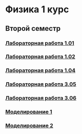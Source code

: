 # Физика 1 курс
## Второй семестр

### [Лабораторная работа 1.01](https://github.com/nikolaykochubeev/itmo_physics/tree/main/2%20semester/1.01)

### [Лабораторная работа 1.02](https://github.com/nikolaykochubeev/itmo_physics/tree/main/2%20semester/1.02)

### [Лабораторная работа 1.04](https://github.com/nikolaykochubeev/itmo_physics/tree/main/2%20semester/1.04)

### [Лабораторная работа 3.05](https://github.com/nikolaykochubeev/itmo_physics/tree/main/2%20semester/3.05)

### [Лабораторная работа 3.06](https://github.com/nikolaykochubeev/itmo_physics/tree/main/2%20semester/3.06)

### [Моделирование 1](https://github.com/nikolaykochubeev/itmo_physics/tree/main/2%20semester/%D0%9C%D0%BE%D0%B4%D0%B5%D0%BB%D0%B8%D1%80%D0%BE%D0%B2%D0%B0%D0%BD%D0%B8%D0%B5%201)

### [Моделирование 2](https://github.com/nikolaykochubeev/itmo_physics/tree/main/2%20semester/%D0%9C%D0%BE%D0%B4%D0%B5%D0%BB%D0%B8%D1%80%D0%BE%D0%B2%D0%B0%D0%BD%D0%B8%D0%B5%202)


